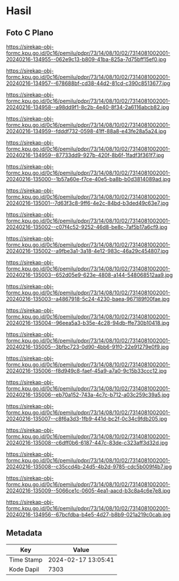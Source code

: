 # Hasil

## Foto C Plano

https://sirekap-obj-formc.kpu.go.id/0c16/pemilu/pdpr/73/14/08/10/02/7314081002001-20240216-134955--062e9c13-b809-41ba-825a-7d75bff15ef0.jpg

https://sirekap-obj-formc.kpu.go.id/0c16/pemilu/pdpr/73/14/08/10/02/7314081002001-20240216-134957--678688bf-cd38-44d2-81cd-c390c8513677.jpg

https://sirekap-obj-formc.kpu.go.id/0c16/pemilu/pdpr/73/14/08/10/02/7314081002001-20240216-134958--a98dd9f1-8c2b-4e40-8f34-2a6116abcb82.jpg

https://sirekap-obj-formc.kpu.go.id/0c16/pemilu/pdpr/73/14/08/10/02/7314081002001-20240216-134959--fdddf732-0598-41ff-88a8-e43fe28a5a24.jpg

https://sirekap-obj-formc.kpu.go.id/0c16/pemilu/pdpr/73/14/08/10/02/7314081002001-20240216-134959--87733dd9-927b-420f-8b6f-1fadf3f361f7.jpg

https://sirekap-obj-formc.kpu.go.id/0c16/pemilu/pdpr/73/14/08/10/02/7314081002001-20240216-135000--1b57a60e-f7ce-40e5-ba8b-b0d3814089ad.jpg

https://sirekap-obj-formc.kpu.go.id/0c16/pemilu/pdpr/73/14/08/10/02/7314081002001-20240216-135001--7d63f3c8-9ff6-4e2c-84bd-b3ded49c63e7.jpg

https://sirekap-obj-formc.kpu.go.id/0c16/pemilu/pdpr/73/14/08/10/02/7314081002001-20240216-135002--c07f4c52-9252-46d8-be8c-7af5b17a6cf9.jpg

https://sirekap-obj-formc.kpu.go.id/0c16/pemilu/pdpr/73/14/08/10/02/7314081002001-20240216-135002--a9fbe3a1-3a18-4e12-983c-46a29c454807.jpg

https://sirekap-obj-formc.kpu.go.id/0c16/pemilu/pdpr/73/14/08/10/02/7314081002001-20240216-135003--652d05e9-623e-4808-a144-548068512aa9.jpg

https://sirekap-obj-formc.kpu.go.id/0c16/pemilu/pdpr/73/14/08/10/02/7314081002001-20240216-135003--a4867918-5c24-4230-baea-967189f00fae.jpg

https://sirekap-obj-formc.kpu.go.id/0c16/pemilu/pdpr/73/14/08/10/02/7314081002001-20240216-135004--96eea5a3-b35e-4c28-94db-ffe730b10418.jpg

https://sirekap-obj-formc.kpu.go.id/0c16/pemilu/pdpr/73/14/08/10/02/7314081002001-20240216-135005--3bfbc723-0d90-4bb6-91f0-22e91279e0f9.jpg

https://sirekap-obj-formc.kpu.go.id/0c16/pemilu/pdpr/73/14/08/10/02/7314081002001-20240216-135006--f8d949c8-faef-45a9-a7a0-9c15b33ccc12.jpg

https://sirekap-obj-formc.kpu.go.id/0c16/pemilu/pdpr/73/14/08/10/02/7314081002001-20240216-135006--eb70a152-743a-4c7c-b712-a03c259c39a5.jpg

https://sirekap-obj-formc.kpu.go.id/0c16/pemilu/pdpr/73/14/08/10/02/7314081002001-20240216-135007--c8f6a3d3-1fb9-441d-bc2f-0c34c9fdb205.jpg

https://sirekap-obj-formc.kpu.go.id/0c16/pemilu/pdpr/73/14/08/10/02/7314081002001-20240216-135008--c6dff0b6-6187-447c-83de-c323aff3d32d.jpg

https://sirekap-obj-formc.kpu.go.id/0c16/pemilu/pdpr/73/14/08/10/02/7314081002001-20240216-135008--c35ccd4b-24d5-4b2d-9785-cdc5b009f4b7.jpg

https://sirekap-obj-formc.kpu.go.id/0c16/pemilu/pdpr/73/14/08/10/02/7314081002001-20240216-135009--5066ce1c-0605-4ea1-aacd-b3c8a4c6e7e8.jpg

https://sirekap-obj-formc.kpu.go.id/0c16/pemilu/pdpr/73/14/08/10/02/7314081002001-20240216-134956--67bcfdba-b4e5-4d27-b8b9-021a219c0cab.jpg


## Metadata

| Key        | Value               |
| ---------- | ------------------- |
| Time Stamp | 2024-02-17 13:05:41 |
| Kode Dapil | 7303                |



